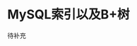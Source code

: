 # MySQL索引以及B+树

待补充

<!-- https://github.com/frank-lam/fullstack-tutorial/blob/master/notes/MySQL.md#8-%E7%B4%A2%E5%BC%95 -->